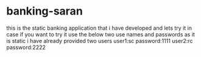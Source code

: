 # banking-saran
this is the static banking application that i have developed and lets try it 
in case if you want to try it use the below two use names and passwords as it is static i have already provided two users
user1:sc  password:1111
user2:rc  password:2222
